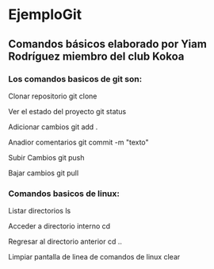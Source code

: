 # EjemploGit
## Comandos básicos elaborado por Yiam Rodríguez miembro del club Kokoa

### Los comandos basicos de git son:

Clonar repositorio
git clone

Ver el estado del proyecto
git status

Adicionar cambios
git add .

Anadior comentarios
git commit -m "texto"

Subir Cambios
git push

Bajar cambios
git pull


### Comandos basicos de linux:


Listar directorios
ls 

Acceder a directorio interno
cd 

Regresar al directorio anterior
cd ..

Limpiar pantalla de linea de comandos de linux
clear


